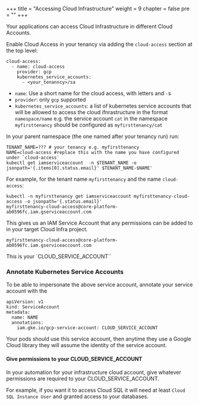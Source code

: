 +++
title = "Accessing Cloud Infrastructure"
weight = 9
chapter = false
pre = ""
+++

Your applications can access Cloud Infrastructure in different Cloud Accounts.

Enable Cloud Access in your tenancy via adding the `cloud-access` section at the top level:

```
cloud-access:
  - name: cloud-access
    provider: gcp
    kubernetes_service_accounts:
      - <your_tenanncy>/sa
```

* `name`: Use a short name for the cloud access, with letters and `-`s
* `provider`: only `gcp` supported
* `kubernetes_service_accounts`: a list of kubernetes service accounts that will be allowed to access the cloud ifnrastructure in the format `namespace/name` e.g. the service account `cat` in the namespace `myfirsttenancy` should be configured as `myfirsttenancy/cat`

In your parent namespace (the one named after your tenancy run) run:

```
TENANT_NAME=??? # your tenancy e.g. myfirsttenancy
NAME=cloud-access #replace this with the name you have configured under `cloud-access`
kubectl get iamserviceaccount  -n $TENANT_NAME -o jsonpath='{.items[0].status.email}' $TENANT_NAME-$NAME'
```

For example, for the tenant name `myfirsttenancy` and the name `cloud-access`:

```
kubectl -n myfirsttenancy get iamserviceaccount myfirsttenancy-cloud-access -o jsonpath='{.status.email}'
myfirsttenancy-cloud-access@core-platform-ab0596fc.iam.gserviceaccount.com
```

This gives us an IAM Service Account that any permissions can be added to in your target Cloud Infra project.

```
myfirsttenancy-cloud-access@core-platform-ab0596fc.iam.gserviceaccount.com
```

This is your `CLOUD_SERVICE_ACCOUNT``

### Annotate Kubernetes Service Accounts

To be able to impersonate the above service account, annotate your service account with the

```
apiVersion: v1
kind: ServiceAccount
metadata:
  name: NAME
  annotations:
    iam.gke.io/gcp-service-account: CLOUD_SERVICE_ACCOUNT
```

Your pods should use this service account, then anytime they use a Google Cloud library they will assume the identity of the service account.

#### Give permissions to your CLOUD_SERVICE_ACCOUNT

In your automation for your infrastructure cloud account, give whatever permissions are required to your CLOUD_SERVICE_ACCOUNT. 

For example, if you want it to access Cloud SQL it will need at least `Cloud SQL Instance User` and granted access to your databases.